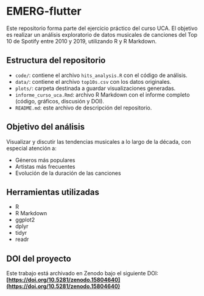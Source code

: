 # EMERG-flutter

Este repositorio forma parte del ejercicio práctico del curso UCA. El objetivo es realizar un análisis exploratorio de datos musicales de canciones del Top 10 de Spotify entre 2010 y 2019, utilizando R y R Markdown.

## Estructura del repositorio

- `code/`: contiene el archivo `hits_analysis.R` con el código de análisis.
- `data/`: contiene el archivo `top10s.csv` con los datos originales.
- `plots/`: carpeta destinada a guardar visualizaciones generadas.
- `informe_curso_uca.Rmd`: archivo R Markdown con el informe completo (código, gráficos, discusión y DOI).
- `README.md`: este archivo de descripción del repositorio.

## Objetivo del análisis

Visualizar y discutir las tendencias musicales a lo largo de la década, con especial atención a:
- Géneros más populares
- Artistas más frecuentes
- Evolución de la duración de las canciones

## Herramientas utilizadas

- R
- R Markdown
- ggplot2
- dplyr
- tidyr
- readr

## DOI del proyecto

Este trabajo está archivado en Zenodo bajo el siguiente DOI:  
**[https://doi.org/10.5281/zenodo.15804640](https://doi.org/10.5281/zenodo.15804640)**
